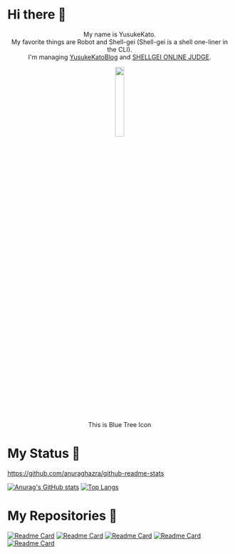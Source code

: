 # Hi there 👋
<div align="center">
<p>My name is YusukeKato. <br>
My favorite things are Robot and Shell-gei (Shell-gei is a shell one-liner in the CLI).<br>
I'm managing <a href="https://yusukekato.jp">YusukeKatoBlog</a> and <a href="https://shellgei-online-judge.com">SHELLGEI ONLINE JUDGE</a>.</p>
</div>

<div align="center">
<img src="https://github.com/YusukeKato/YusukeKatoBlog/blob/main/images/BlueTreeIcon.jpg" width="20%">
</div>

<div align="center">
<p>This is Blue Tree Icon</p>
</div>

# My Status 🚀
https://github.com/anuraghazra/github-readme-stats

[![Anurag's GitHub stats](https://github-readme-stats.vercel.app/api?username=YusukeKato&count_private=true?show_icons=true)](https://github.com/anuraghazra/github-readme-stats)
[![Top Langs](https://github-readme-stats.vercel.app/api/top-langs/?username=YusukeKato&layout=compact)](https://github.com/anuraghazra/github-readme-stats)

# My Repositories 📖
[![Readme Card](https://github-readme-stats.vercel.app/api/pin/?username=YusukeKato&repo=YusukeKatoBlog)](https://github.com/anuraghazra/github-readme-stats)
[![Readme Card](https://github-readme-stats.vercel.app/api/pin/?username=YusukeKato&repo=ShellgeiOnlineJudge)](https://github.com/anuraghazra/github-readme-stats)
[![Readme Card](https://github-readme-stats.vercel.app/api/pin/?username=YusukeKato&repo=ShellgeiOnlineJudgeWeb)](https://github.com/anuraghazra/github-readme-stats)
[![Readme Card](https://github-readme-stats.vercel.app/api/pin/?username=YusukeKato&repo=ShellgeiOnlineJudgeServer)](https://github.com/anuraghazra/github-readme-stats)
[![Readme Card](https://github-readme-stats.vercel.app/api/pin/?username=YusukeKato&repo=ShellgeiOnlineJudgeData)](https://github.com/anuraghazra/github-readme-stats)
